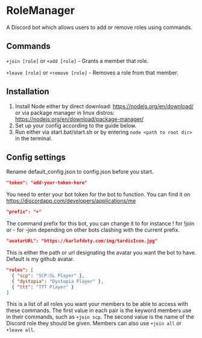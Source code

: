 RoleManager
======
A Discord bot which allows users to add or remove roles using commands.

## Commands

`+join [role]` or `+add [role]` - Grants a member that role.

`+leave [role]` or `+remove [role]` - Removes a role from that member.

## Installation

1. Install Node either by direct download: https://nodejs.org/en/download/ or via package manager in linux distros: https://nodejs.org/en/download/package-manager/
2. Set up your config according to the guide below.
3. Run either via start.bat/start.sh or by entering `node <path to root dir>` in the terminal.

## Config settings

Rename default_config.json to config.json before you start.

```json
"token": "add-your-token-here"
```

You need to enter your bot token for the bot to function. You can find it on https://discordapp.com/developers/applications/me

```json
"prefix": "+"
```

The command prefix for this bot, you can change it to for instance ! for !join or - for -join depending on other bots clashing with the current prefix.

```json
"avatarURL": "https://karlofduty.com/img/tardisIcon.jpg"
```

This is either the path or url designating the avatar you want the bot to have. Default is my github avatar.

```json
"roles": [
  { "scp": "SCP:SL Player" },
  { "dystopia": "Dystopia Player" },
  { "ttt": "TTT Player" }
]
```

This is a list of all roles you want your members to be able to access with these commands. The first value in each pair is the keyword members use in their commands, such as `+join scp`. The second value is the name of the Discord role they should be given. Members can also use `+join all` or `+leave all`.
